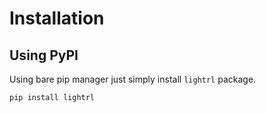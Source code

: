 # Installation

## Using PyPI

Using bare pip manager just simply install `lightrl` package.
```
pip install lightrl
```